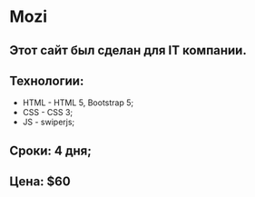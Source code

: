 # Mozi
## Этот сайт был сделан для IT компании.
## Технологии: 
* HTML - HTML 5, Bootstrap 5; 
* CSS - CSS 3; 
* JS - swiperjs; 
## Сроки: 4 дня; 
## Цена: $60
